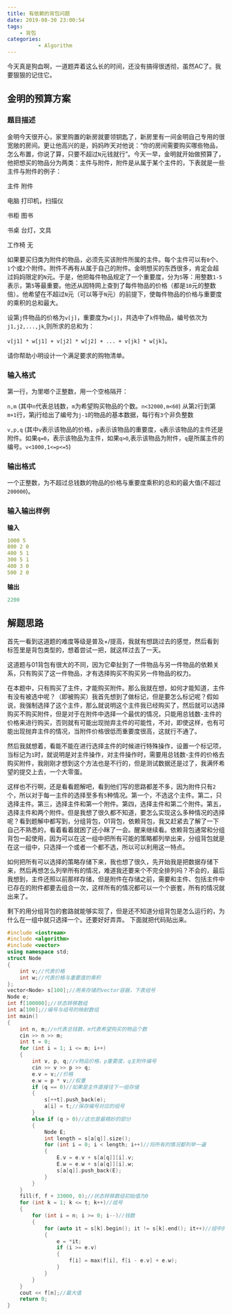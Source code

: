 ```yaml
---
title: 有依赖的背包问题
date: 2019-08-30 23:00:54
tags: 
    - 背包
categories:
          - Algorithm
---
```

今天真是狗血啊，一道题弄着这么长的时间，还没有搞得很透彻，虽然AC了。我要狠狠的记住它。<!--more-->

## 金明的预算方案

### 题目描述

金明今天很开心，家里购置的新房就要领钥匙了，新房里有一间金明自己专用的很宽敞的房间。更让他高兴的是，妈妈昨天对他说：“你的房间需要购买哪些物品，怎么布置，你说了算，只要不超过`N`元钱就行”。今天一早，金明就开始做预算了，他把想买的物品分为两类：主件与附件，附件是从属于某个主件的，下表就是一些主件与附件的例子：

主件 附件

电脑 打印机，扫描仪

书柜 图书

书桌 台灯，文具

工作椅 无

如果要买归类为附件的物品，必须先买该附件所属的主件。每个主件可以有`0`个、`1`个或`2`个附件。附件不再有从属于自己的附件。金明想买的东西很多，肯定会超过妈妈限定的`N`元。于是，他把每件物品规定了一个重要度，分为`5`等：用整数`1-5`表示，第`5`等最重要。他还从因特网上查到了每件物品的价格（都是`10`元的整数倍）。他希望在不超过`N`元（可以等于`N`元）的前提下，使每件物品的价格与重要度的乘积的总和最大。

设第`j`件物品的价格为`v[j]`，重要度为`w[j]`，共选中了`k`件物品，编号依次为`j1,j2,...,jk`,则所求的总和为：

`v[j1] * w[j1] + v[j2] * w[j2] + ... + v[jk] * w[jk]`。

请你帮助小明设计一个满足要求的购物清单。

### 输入格式

第一行，为里啷个正整数，用一个空格隔开：

`n,m` (其中`n`代表总钱数，`m`为希望购买物品的个数。`n<32000,m<60`) 从第`2`行到第`m+1`行，第j行给出了编号为`j-1`的物品的基本数据，每行有`3`个非负整数

`v,p,q` (其中`v`表示该物品的价格，`p`表示该物品的重要度，`q`表示该物品的主件还是附件。如果`q=0`，表示该物品为主件，如果`q>0`,表示该物品为附件，`q`是所属主件的编号。`v<1000,1<=p<=5`)

### 输出格式

一个正整数，为不超过总钱数的物品的价格与重要度乘积的总和的最大值(不超过`200000`)。

### 输入输出样例

**输入**

```yaml
1000 5
800 2 0
400 5 1
300 5 1
400 3 0
500 2 0
```

**输出**

```yaml
2200
```

## 解题思路

首先一看到这道题的难度等级是普及+/提高，我就有想跳过去的感觉，然后看到标签里是背包类型的，想着尝试一把，就这样过去了一天。

这道题与01背包有很大的不同，因为它牵扯到了一件物品与另一件物品的依赖关系，只有购买了这一件物品，才有选择购买不购买另一件物品的权力。

在本题中，只有购买了主件，才能购买附件。那么我就在想，如何才能知道，主件有没有被选中呢？（即被购买）我首先想到了做标记，但是要怎么标记呢？假如说，我强制选择了这个主件，那么就说明这个主件我已经购买了，然后就可以选择购买不购买附件，但是对于在附件中选择一个最优的情况，只能用总钱数-主件的价格来进行购买，否则就有可能出现抛弃主件的可能性，不对，即使这样，也有可能出现抛弃主件的情况，当附件价格很低而重要度很高，这就行不通了。

然后我就想着，看能不能在进行选择主件的时候进行特殊操作，设置一个标记项，当标记为`1`时，就说明是对主件操作，对主件操作时，需要用总钱数-主件的价格去购买附件，我刚刚才想到这个方法也是不行的，但是测试数据还是过了，我满怀希望的提交上去，一个大零蛋。

这样也不行啊，还是看看题解吧，看到他们写的思路都差不多，因为附件只有`2`个，所以对于每一主件的选择至多有`5`种情况。第一个，不选这个主件。第二，只选择主件。第三，选择主件和第一个附件。第四，选择主件和第二个附件。第五，选择主件和两个附件。但是我想了很久都不知道，要怎么实现这么多种情况的选择呢？看到题解中都写到，分组背包，01背包，依赖背包，我又赶紧去了解了一下自己不熟悉的，看着看着就困了还小眯了一会。醒来继续看。依赖背包通常和分组背包一起使用，因为可以在这一组中把所有可能的策略都列举出来，分组背包就是在这一组中，只选择一个或者一个都不选，所以可以利用这一特点。

如何把所有可以选择的策略存储下来，我也想了很久，先开始我是把数据存储下来，然后再想怎么列举所有的情况，难道我还要来个不完全排列吗？不会的，最后我想到，主件还照以前那样存储，但是附件在存储之前，需要和主件、包括主件中已存在的附件都要去组合一次，这样所有的情况都可以一个个嵌套，所有的情况就出来了。

剩下的用分组背包的套路就能够实现了，但是还不知道分组背包是怎么运行的，为什么在一组中就只选择一个。还要好好弄弄。
下面就把代码贴出来。

```cpp
#include <iostream>
#include <algorithm>
#include <vector>
using namespace std;
struct Node
{
    int v;//代表价格
    int w;//代表价格与重要度的乘积
};
vector<Node> s[100];//用来存储的vector容器，下表组号
Node e;
int f[100000];//状态转移数组
int a[100];//编号与组号的映射数组
int main()
{
    int n, m;//n代表总钱数，m代表希望购买的物品个数
    cin >> n >> m;
    int t = 0;
    for (int i = 1; i <= m; i++)
    {
        int v, p, q;//v物品价格，p重要度，q主附件编号
        cin >> v >> p >> q;
        e.v = v;//价格
        e.w = p * v;//权重
        if (q == 0)//如果是主件直接往下一组存储
        {
            s[++t].push_back(e);
            a[i] = t;//保存编号对应的组号
        }
        else if (q > 0)//这也是最精妙的部分
        {
            Node E;
            int length = s[a[q]].size();
            for (int i = 0; i < length; i++)//将所有的情况都列举一遍
            {
                E.v = e.v + s[a[q]][i].v;
                E.w = e.w + s[a[q]][i].w;
                s[a[q]].push_back(E);
            }
        }
    }
    fill(f, f + 33000, 0);//状态转移数组初始值为0
    for (int k = 1; k <= t; k++)//组号
    {
        for (int i = n; i >= 0; i--)//钱数
        {
            for (auto it = s[k].begin(); it != s[k].end(); it++)//组中的所有策略
            {
                e = *it;
                if (i >= e.v)
                {
                    f[i] = max(f[i], f[i - e.v] + e.w);
                }
            }
        }
    }
    cout << f[n];//最大值
    return 0;
}
```